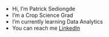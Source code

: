 - Hi, I’m Patrick Sediongde
- I’m a Crop Science Grad 
- I’m currently learning Data Analytics
- You can reach me [LinkedIn](https://www.linkedin.com/in/patrick-effiong-bb3969263)

  

<!---
PatrickSediongde/PatrickSediongde is a ✨ special ✨ repository because its `README.md` (this file) appears on your GitHub profile.
You can click the Preview link to take a look at your changes.
--->
